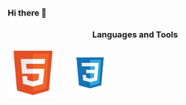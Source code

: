 ### Hi there 👋

<!--
**PedroVidal27/PedroVidal27** is a ✨ _special_ ✨ repository because its `README.md` (this file) appears on your GitHub profile.

Here are some ideas to get you started:

- 🔭 I’m currently working on ...
- 🌱 I’m currently learning ...
- 👯 I’m looking to collaborate on ...
- 🤔 I’m looking for help with ...
- 💬 Ask me about ...
- 📫 How to reach me: ...
- 😄 Pronouns: ...
- ⚡ Fun fact: ...
-->

<h3 align="center">Languages and Tools</h3>
<div align="center" style="display: flex; align-items: center">
  <img src="./HTML5 Logo.png" style="width: 100px; height: auto"\>
  &nbsp;
  &nbsp;
  &nbsp;
  &nbsp;
  <img src="./CSS Logo.png" style="width: 70px; height: auto"\>
</div>
